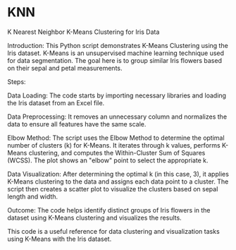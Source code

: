 # KNN
K Nearest Neighbor
K-Means Clustering for Iris Data

Introduction:
This Python script demonstrates K-Means Clustering using the Iris dataset. K-Means is an unsupervised machine learning technique used for data segmentation. The goal here is to group similar Iris flowers based on their sepal and petal measurements.

Steps:

Data Loading: The code starts by importing necessary libraries and loading the Iris dataset from an Excel file.

Data Preprocessing: It removes an unnecessary column and normalizes the data to ensure all features have the same scale.

Elbow Method: The script uses the Elbow Method to determine the optimal number of clusters (k) for K-Means. It iterates through k values, performs K-Means clustering, and computes the Within-Cluster Sum of Squares (WCSS). The plot shows an "elbow" point to select the appropriate k.

Data Visualization: After determining the optimal k (in this case, 3), it applies K-Means clustering to the data and assigns each data point to a cluster. The script then creates a scatter plot to visualize the clusters based on sepal length and width.

Outcome: The code helps identify distinct groups of Iris flowers in the dataset using K-Means clustering and visualizes the results.

This code is a useful reference for data clustering and visualization tasks using K-Means with the Iris dataset.
